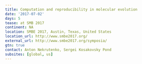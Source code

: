 ```yaml
---
title: Computation and reproducibility in molecular evolution
date: '2017-07-02'
days: 5
tease: at SMB 2017
continent: NA
location: SMBE 2017, Austin, Texas, United States
location_url: http://www.smbe2017.org/
external_url: http://www.smbe2017.org/symposia/
gtn: true
contact: Anton Nekrutenko, Sergei Kosakovsky Pond
subsites: [global, us]
---
```

